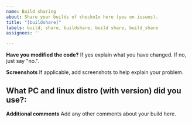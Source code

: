 ```yaml
---
name: Build sharing
about: Share your builds of checkn1x here (yes on issues).
title: "[buildshare]"
labels: build, share, buildshare, build share, build_share
assignees: ''

---
```


**Have you modified the code?**
If yes explain what you have changed. If no, just say "no.".

**Screenshots**
If applicable, add screenshots to help explain your problem.

**What PC and linux distro (with version) did you use?:**
 -

**Additional comments**
Add any other comments about your build here.
